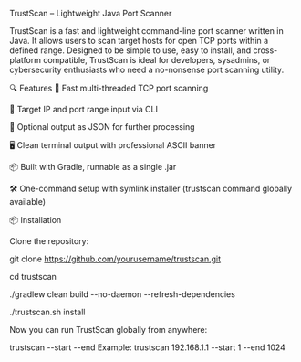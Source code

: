 TrustScan – Lightweight Java Port Scanner

TrustScan is a fast and lightweight command-line port scanner written in Java. It allows users to scan target hosts for open TCP ports within a defined range. Designed to be simple to use, easy to install, and cross-platform compatible, TrustScan is ideal for developers, sysadmins, or cybersecurity enthusiasts who need a no-nonsense port scanning utility.

🔍 Features
🚀 Fast multi-threaded TCP port scanning

🎯 Target IP and port range input via CLI

💾 Optional output as JSON for further processing

🖥️ Clean terminal output with professional ASCII banner

📦 Built with Gradle, runnable as a single .jar

🛠️ One-command setup with symlink installer (trustscan command globally available)

📦 Installation

Clone the repository:

git clone https://github.com/yourusername/trustscan.git

cd trustscan

./gradlew clean build --no-daemon --refresh-dependencies

./trustscan.sh install

Now you can run TrustScan globally from anywhere:

trustscan <target-ip> --start <port> --end <port>
Example:
trustscan 192.168.1.1 --start 1 --end 1024


